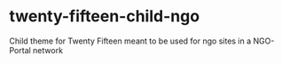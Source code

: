 # twenty-fifteen-child-ngo
Child theme for Twenty Fifteen meant to be used for ngo sites in a NGO-Portal network
